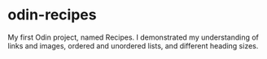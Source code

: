 # odin-recipes

My first Odin project, named Recipes. I demonstrated my understanding of links and images, ordered and unordered lists, and different heading sizes.  